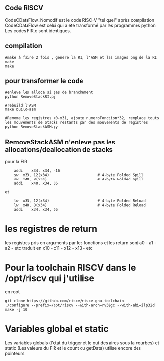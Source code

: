 ## Code RISCV


CodeCDataFlow_Nomodif est le code RISC-V "tel quel" après compilation
CodeCDataFlow est celui qui a été transformé par les programmes python
Les codes FIR.c sont identiques.

## compilation

 ```
 #make à faire 2 fois , genere la RI, l'ASM et les images png de la RI
make
make
```

## pour transformer le code
```
#enleve les alloca si pas de branchement
python RemoveStackRI.py

#rebuild l'ASM
make build-asm

#Remome les registres x0-x31, ajoute numeroFonction*32, remplace touts les mouvements de Stacks restants par des mouvements de registres
python RemoveStackASM.py

  ```

## RemoveStackASM n'enleve pas les allocations/deallocation de stacks 

pour la FIR
```
	addi	x34, x34, -16
	sw	x33, 12(x34)                      # 4-byte Folded Spill
	sw	x40, 8(x34)                       # 4-byte Folded Spill
	addi	x40, x34, 16

et

	lw	x33, 12(x34)                      # 4-byte Folded Reload
	lw	x40, 8(x34)                       # 4-byte Folded Reload
	addi	x34, x34, 16

```

# les registres de return
les registres pris en arguments par les fonctions et les return sont a0 - a1 - a2 - etc traduit en x10 -  x11 - x12 - x13 - etc 

# Pour la toolchain RISCV dans le /opt/riscv qui j'utilise
en root
```
git clone https://github.com/riscv/riscv-gnu-toolchain
./configure --prefix=/opt/riscv --with-arch=rv32gc --with-abi=ilp32d
make -j 10
``` 

# Variables global et static
Les variables globals (l'etat du trigger et le out des aires sous la courbes) et static (Les valeurs du FIR et le count du getData) utilise encore  des pointeurs  
